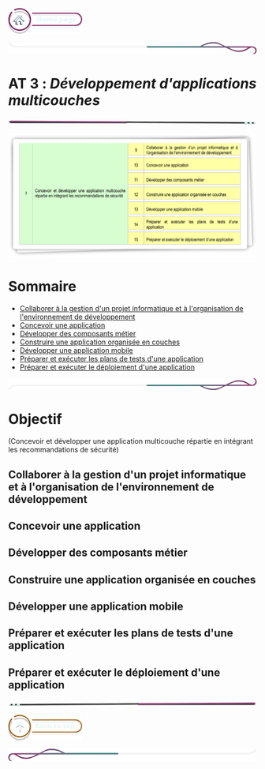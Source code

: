  <a href="../README.md">
  <img src="../assets/button/home_page.png" alt="Home page" style="width: 150px; height: auto;">
</a>

![border](../assets/line/border_deco_rt.png)

# **AT 3** : *Développement d'applications multicouches*

![border](../assets/line/line-pink-point_l.png)

![border](../assets/img/AT3.png)

# Sommaire

<!-- - [Introduction](#introduction) -->
- [Collaborer à la gestion d'un projet informatique et à l'organisation de l'environnement de développement](#collaborer-à-la-gestion-dun-projet-informatique-et-à-lorganisation-de-lenvironnement-de-développement)  
- [Concevoir une application](#concevoir-une-application)  
- [Développer des composants métier](#développer-des-composants-métier)  
- [Construire une application organisée en couches](#construire-une-application-organisée-en-couches)  
- [Développer une application mobile](#développer-une-application-mobile) 
- [Préparer et exécuter les plans de tests d'une application](#préparer-et-exécuter-les-plans-de-tests-dune-application) 
- [Préparer et exécuter le déploiement d'une application](#préparer-et-exécuter-le-déploiement-dune-application) 




![border](../assets/line/border_deco_rb.png)

# Objectif

(Concevoir et développer une application multicouche répartie en intégrant les recommandations de sécurité)





## Collaborer à la gestion d'un projet informatique et à l'organisation de l'environnement de développement

## Concevoir une application

## Développer des composants métier

## Construire une application organisée en couches

## Développer une application mobile

## Préparer et exécuter les plans de tests d'une application

## Préparer et exécuter le déploiement d'une application






![border](../assets/line/line-pink-point_r.png)

<a href="#sommaire">
  <img src="../assets/button/back_to_top.png" alt="Back to top" style="width: 150px; height: auto;">
</a>

![border](../assets/line/border_deco_l.png)
